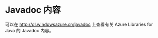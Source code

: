 <properties linkid="develop-java-javadocs" urlDisplayName="Javadocs" pageTitle="Javadocs - Azure resources" metaKeywords="" description="Javadoc API reference for the Azure SDK for Java." metaCanonical="" services="" documentationCenter="Java" title="Javadoc Content" authors="robmcm" solutions="" manager="wpickett" editor="mollybos" scriptId="" videoId="" />

# Javadoc 内容

可以在 <http://dl.windowsazure.cn/javadoc> 上查看有关 Azure Libraries for Java 的 Javadoc 内容。

